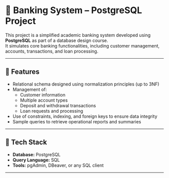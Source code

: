 # 🏦 Banking System – PostgreSQL Project

This project is a simplified academic banking system developed using **PostgreSQL** as part of a database design course.  
It simulates core banking functionalities, including customer management, accounts, transactions, and loan processing.

---

## 📌 Features

- Relational schema designed using normalization principles (up to 3NF)
- Management of:
  - Customer information
  - Multiple account types
  - Deposit and withdrawal transactions
  - Loan requests and processing
- Use of constraints, indexing, and foreign keys to ensure data integrity
- Sample queries to retrieve operational reports and summaries

---

## 🧩 Tech Stack

- **Database:** PostgreSQL
- **Query Language:** SQL
- **Tools:** pgAdmin, DBeaver, or any SQL client

---

